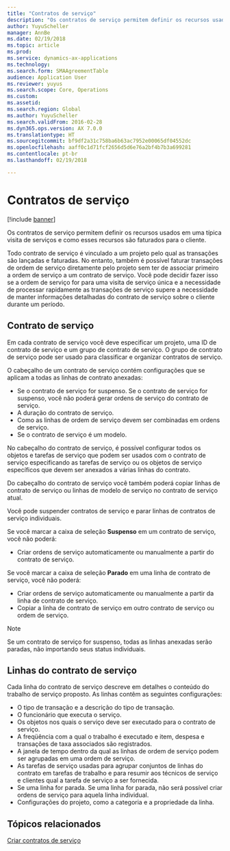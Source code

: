 ```yaml
---
title: "Contratos de serviço"
description: "Os contratos de serviço permitem definir os recursos usados em uma típica visita de serviços e como esses recursos são faturados para o cliente."
author: YuyuScheller
manager: AnnBe
ms.date: 02/19/2018
ms.topic: article
ms.prod: 
ms.service: dynamics-ax-applications
ms.technology: 
ms.search.form: SMAAgreementTable
audience: Application User
ms.reviewer: yuyus
ms.search.scope: Core, Operations
ms.custom: 
ms.assetid: 
ms.search.region: Global
ms.author: YuyuScheller
ms.search.validFrom: 2016-02-28
ms.dyn365.ops.version: AX 7.0.0
ms.translationtype: HT
ms.sourcegitcommit: bf9df2a31c758ba6b63ac7952e00065df04552dc
ms.openlocfilehash: aaff0c1d71fcf2656d5d6e76a2bf4b7b3a699281
ms.contentlocale: pt-br
ms.lasthandoff: 02/19/2018

---
```


# <a name="service-agreements"></a>Contratos de serviço

[!include [banner](../includes/banner.md)]

Os contratos de serviço permitem definir os recursos usados em uma típica visita de serviços e como esses recursos são faturados para o cliente.

Todo contrato de serviço é vinculado a um projeto pelo qual as transações são lançadas e faturadas. No entanto, também é possível faturar transações de ordem de serviço diretamente pelo projeto sem ter de associar primeiro a ordem de serviço a um contrato de serviço. Você pode decidir fazer isso se a ordem de serviço for para uma visita de serviço única e a necessidade de processar rapidamente as transações de serviço supere a necessidade de manter informações detalhadas do contrato de serviço sobre o cliente durante um período.

## <a name="service-agreement"></a>Contrato de serviço

Em cada contrato de serviço você deve especificar um projeto, uma ID de contrato de serviço e um grupo de contrato de serviço. O grupo de contrato de serviço pode ser usado para classificar e organizar contratos de serviço.

O cabeçalho de um contrato de serviço contém configurações que se aplicam a todas as linhas de contrato anexadas:

-  Se o contrato de serviço for suspenso. Se o contrato de serviço for suspenso, você não poderá gerar ordens de serviço do contrato de serviço.
-  A duração do contrato de serviço.
-  Como as linhas de ordem de serviço devem ser combinadas em ordens de serviço.
-  Se o contrato de serviço é um modelo.

No cabeçalho do contrato de serviço, é possível configurar todos os objetos e tarefas de serviço que podem ser usados com o contrato de serviço especificando as tarefas de serviço ou os objetos de serviço específicos que devem ser anexados a várias linhas do contrato.

Do cabeçalho do contrato de serviço você também poderá copiar linhas de contrato de serviço ou linhas de modelo de serviço no contrato de serviço atual.

Você pode suspender contratos de serviço e parar linhas de contratos de serviço individuais.

Se você marcar a caixa de seleção **Suspenso** em um contrato de serviço, você não poderá:

-    Criar ordens de serviço automaticamente ou manualmente a partir do contrato de serviço.

Se você marcar a caixa de seleção **Parado** em uma linha de contrato de serviço, você não poderá:

-    Criar ordens de serviço automaticamente ou manualmente a partir da linha de contrato de serviço.
-    Copiar a linha de contrato de serviço em outro contrato de serviço ou ordem de serviço.


> [!NOTE]
> Se um contrato de serviço for suspenso, todas as linhas anexadas serão paradas, não importando seus status individuais.

## <a name="service-agreement-lines"></a>Linhas do contrato de serviço

Cada linha do contrato de serviço descreve em detalhes o conteúdo do trabalho de serviço proposto. As linhas contêm as seguintes configurações:

-  O tipo de transação e a descrição do tipo de transação.
-  O funcionário que executa o serviço.
-  Os objetos nos quais o serviço deve ser executado para o contrato de serviço.
-  A freqüência com a qual o trabalho é executado e item, despesa e transações de taxa associados são registrados.
-  A janela de tempo dentro da qual as linhas de ordem de serviço podem ser agrupadas em uma ordem de serviço.
-  As tarefas de serviço usadas para agrupar conjuntos de linhas do contrato em tarefas de trabalho e para resumir aos técnicos de serviço e clientes qual a tarefa de serviço a ser fornecida.
-  Se uma linha for parada. Se uma linha for parada, não será possível criar ordens de serviço para aquela linha individual.
-  Configurações do projeto, como a categoria e a propriedade da linha.

## <a name="related-topics"></a>Tópicos relacionados

[Criar contratos de serviço](create-service-agreements.md)


